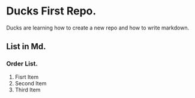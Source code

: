 # Ducks First Repo.

Ducks are learning how to create a new repo and how to write markdown.


## List in Md.

### Order List.
1. Fisrt Item
2. Second Item
3. Third Item
